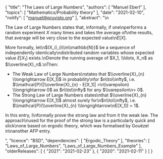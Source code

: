 {
    "title": "The Laws of Large Numbers",
    "authors": [
        "Manuel Eberl"
    ],
    "topics": [
        "Mathematics/Probability theory"
    ],
    "date": "2021-02-10",
    "notify": [
        "manuel@pruvisto.org"
    ],
    "abstract": "\n<p>The Law of Large Numbers states that, informally, if one\nperforms a random experiment $X$ many times and takes the average of\nthe results, that average will be very close to the expected value\n$E[X]$.</p> <p> More formally, let\n$(X_i)_{i\\in\\mathbb{N}}$ be a sequence of independently identically\ndistributed random variables whose expected value $E[X_1]$ exists.\nDenote the running average of $X_1, \\ldots, X_n$ as $\\overline{X}_n$.\nThen:</p> <ul> <li>The Weak Law of Large Numbers\nstates that $\\overline{X}_{n} \\longrightarrow E[X_1]$ in probability\nfor $n\\to\\infty$, i.e. $\\mathcal{P}(|\\overline{X}_{n} - E[X_1]| >\n\\varepsilon) \\longrightarrow 0$ as $n\\to\\infty$ for any $\\varepsilon\n> 0$.</li> <li>The Strong Law of Large Numbers states\nthat $\\overline{X}_{n} \\longrightarrow E[X_1]$ almost surely for\n$n\\to\\infty$, i.e. $\\mathcal{P}(\\overline{X}_{n} \\longrightarrow\nE[X_1]) = 1$.</li> </ul> <p>In this entry, I\nformally prove the strong law and from it the weak law. The approach\nused for the proof of the strong law is a particularly quick and slick\none based on ergodic theory, which was formalised by Gouëzel in\nanother AFP entry.</p>",
    "licence": "BSD",
    "dependencies": [
        "Ergodic_Theory"
    ],
    "theories": [
        "Laws_of_Large_Numbers",
        "Laws_of_Large_Numbers_Example"
    ],
    "olderReleases": [
        {
            "2021": "2021-02-23"
        },
        {
            "2020": "2021-02-11"
        }
    ]
}